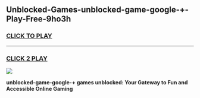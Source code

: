 
## Unblocked-Games-unblocked-game-google-+-Play-Free-9ho3h
<h3>
<a href="https://premium76.site?title=unblocked-game-google-+&ref=10A">CLICK TO PLAY</a></h3>
<hr>

<h3>
<a href="https://premium76.site?title=unblocked-game-google-+&ref=10A">CLICK 2 PLAY</a>
  
</h3>

<a href="https://premium76.site?title=unblocked-game-google-+&ref=10A"><img src="https://clearcache.store/games.png"></a>


**unblocked-game-google-+ games unblocked: Your Gateway to Fun and Accessible Online Gaming**
